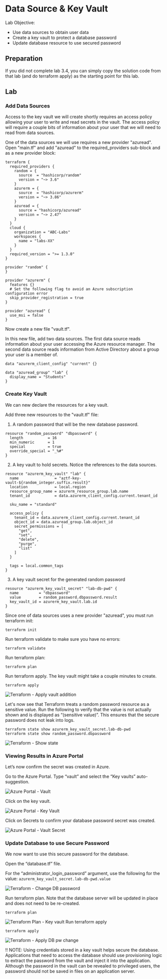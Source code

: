 # Data Source & Key Vault

Lab Objective:
- Use data sources to obtain user data
- Create a key vault to protect a database password
- Update database resource to use secured password

## Preparation

If you did not complete lab 3.4, you can simply copy the solution code from that lab (and do terraform apply) as the starting point for this lab.

## Lab

### Add Data Sources

Access to the key vault we will create shortly requires an access policy allowing your user to write and read secrets in the vault.  The access policy will require a couple bits of information about your user that we will need to read from data sources.  

One of the data sources we will use requires a new provider "azuread".  Open "main.tf" and add "azuread" to the required_providers sub-block and as a new provider block:
```
terraform {
  required_providers {
    random = {
      source  = "hashicorp/random"
      version = "~> 3.6"
    }
    azurerm = {
      source  = "hashicorp/azurerm"
      version = "~> 3.86"
    }
    azuread = {
      source = "hashicorp/azuread"
      version = "~> 2.47"
    }
  }
  cloud {
    organization = "ABC-Labs"
    workspaces {
      name = "labs-XX"
    }
  }
  required_version = ">= 1.3.0"
}

provider "random" {
}

provider "azurerm" {
  features {}
  # Set the following flag to avoid an Azure subscription configuration error
  skip_provider_registration = true
}

provider "azuread" {
  use_msi = false
}
```

Now create a new file "vault.tf".

In this new file, add two data sources.  The first data source reads information about your user accessing the Azure resource manager.  The second data source reads information from Active Directory about a group your user is a member of.
```
data "azurerm_client_config" "current" {}

data "azuread_group" "lab" {
  display_name = "Students"
}
```

### Create Key Vault

We can new declare the resources for a key vault.

Add three new resources to the "vault.tf" file:

1. A random password that will be the new database password.
```
resource "random_password" "dbpassword" {
  length           = 16
  min_numeric      = 1
  special          = true
  override_special = "_%#"
}
```

2. A key vault to hold secrets.  Notice the references to the data sources.
```
resource "azurerm_key_vault" "lab" {
  name                = "aztf-key-vault-${random_integer.suffix.result}"
  location            = local.region
  resource_group_name = azurerm_resource_group.lab.name
  tenant_id           = data.azurerm_client_config.current.tenant_id

  sku_name = "standard"

  access_policy {
    tenant_id = data.azurerm_client_config.current.tenant_id
    object_id = data.azuread_group.lab.object_id
    secret_permissions = [
      "get",
      "set",
      "delete",
      "purge",
      "list"
    ]
  }

  tags = local.common_tags
}
```

3. A key vault secret for the generated random password
```
resource "azurerm_key_vault_secret" "lab-db-pwd" {
  name         = "dbpassword"
  value        = random_password.dbpassword.result
  key_vault_id = azurerm_key_vault.lab.id
}
```

Since one of data sources uses a new provider "azuread", you must run terraform init:
```
terraform init
```

Run terraform validate to make sure you have no errors:
```
terraform validate
```

Run terraform plan:
```
terraform plan
```

Run terraform apply.  The key vault might take a couple minutes to create.
```
terraform apply
```

![Terraform - Apply vault addition](./images/tf-apply-vault.png "Terraform - Apply vault addition")

Let's now see that Terraform treats a random password resource as a sensitive value. Run the following to verify that the value is not actually shown and is displayed as “(sensitive value)”.  This ensures that the secure password does not leak into logs.

```
terraform state show azurerm_key_vault_secret.lab-db-pwd
terraform state show random_password.dbpassword
```

![Terraform - Show state](./images/tf-state-show.png "Terraform - Show state")

### Viewing Results in Azure Portal

Let’s now confirm the secret was created in Azure.

Go to the Azure Portal.  Type “vault” and select the “Key vaults” auto-suggestion.

![Azure Portal - Vault](./images/az-vault.png "Azure Portal - Vault")

Click on the key vault.

![Azure Portal - Key Vault](./images/az-key-vault.png "Azure Portal - Key Vault")

Click on Secrets to confirm your database password secret was created.

![Azure Portal - Vault Secret](./images/az-secret.png "Azure Portal - Vault Secret")

### Update Database to use Secure Password

We now want to use this secure password for the database.

Open the “database.tf” file.

For the “administrator_login_password” argument, use the following for the value:  <code>azurerm_key_vault_secret.lab-db-pwd.value</code>

![Terraform - Change DB password](./images/tf-change-pw.png "Terraform - Change DB password")

Run terraform plan.  Note that the database server will be updated in place and does not need to be re-created.
```
terraform plan
```
![Terraform Plan - Key vault](./images/tf-plan-key-vault.png "Terraform Plan - Key vault")
Run terraform apply
```
terraform apply
```

![Terraform - Apply DB pw change](./images/tf-apply-change-pw.png "Terraform - Apply DB pw change")

:bangbang: NOTE: Using credentials stored in a key vault helps secure the database.  Applications that need to access the database should use provisioning logic to extract the password from the vault and inject it into the application.  Although the password in the vault can be revealed to privileged users, the password should not be saved in files on an application server.

